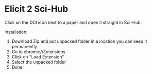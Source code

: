 # Elicit 2 Sci-Hub

Click on the DOI icon next to a paper and open it straight in Sci-Hub.

Installation:

1. Download Zip and put unpacked folder in a location you can keep it permanently
2. Go to chrome://Extensions
3. Click on "Load Extension"
4. Select the unpacked folder
5. Done!
